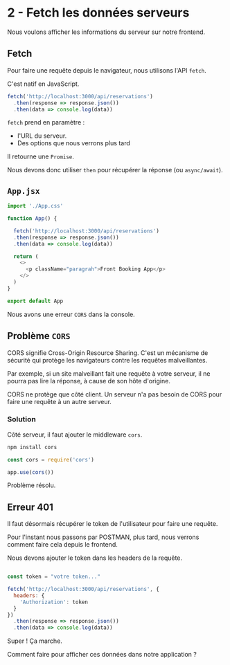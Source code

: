 # 2 - Fetch les données serveurs

Nous voulons afficher les informations du serveur sur notre frontend.

## Fetch

Pour faire une requête depuis le navigateur, nous utilisons l'API `fetch`.

C'est natif en JavaScript.

```javascript
fetch('http://localhost:3000/api/reservations')
  .then(response => response.json())
  .then(data => console.log(data))
```

`fetch` prend en paramètre : 
  
- l'URL du serveur.
- Des options que nous verrons plus tard

Il retourne une `Promise`.

Nous devons donc utiliser `then` pour récupérer la réponse (ou `async/await`).

## `App.jsx`

```js
import './App.css'

function App() {

  fetch('http://localhost:3000/api/reservations')
  .then(response => response.json())
  .then(data => console.log(data))

  return (
    <>
      <p className="paragrah">Front Booking App</p>
    </>
  )
}

export default App

```

Nous avons une erreur `CORS` dans la console.

## Problème `CORS`

CORS signifie Cross-Origin Resource Sharing.
C'est un mécanisme de sécurité qui protège les navigateurs contre les requêtes malveillantes.

Par exemple, si un site malveillant fait une requête à votre serveur, il ne pourra pas lire la réponse, à cause de son hôte d'origine.

CORS ne protège que côté client. Un serveur n'a pas besoin de CORS pour faire une requête à un autre serveur.

### Solution

Côté serveur, il faut ajouter le middleware `cors`.

```bash
npm install cors
```

```js
const cors = require('cors')

app.use(cors())
```

Problème résolu.

## Erreur 401

Il faut désormais récupérer le token de l'utilisateur pour faire une requête.

Pour l'instant nous passons par POSTMAN, plus tard, nous verrons comment faire cela depuis le frontend.

Nous devons ajouter le token dans les headers de la requête.

```js

const token = "votre token..."

fetch('http://localhost:3000/api/reservations', {
  headers: {
    'Authorization': token
  }
})
  .then(response => response.json())
  .then(data => console.log(data))
```

Super ! Ça marche.

Comment faire pour afficher ces données dans notre application ?
